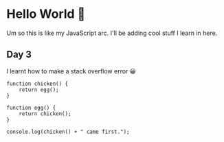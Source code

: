 # Hello World 👋

Um so this is like my JavaScript arc. I'll be adding cool stuff I learn in here.

## Day 3
I learnt how to make a stack overflow error 😀

```
function chicken() {
    return egg();
}

function egg() {
    return chicken();
}

console.log(chicken() + " came first.");

```